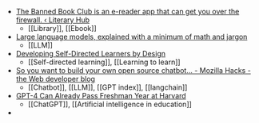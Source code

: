 - [The Banned Book Club is an e-reader app that can get you over the firewall. ‹ Literary Hub](https://lithub.com/the-banned-books-club-is-an-e-reader-app-that-can-get-you-over-the-firewall/)
	- [[Library]], [[Ebook]]
- [Large language models, explained with a minimum of math and jargon](https://www.understandingai.org/p/large-language-models-explained-with)
	- [[LLM]]
- [Developing Self-Directed Learners by Design](https://www.ascd.org/el/articles/developing-self-directed-learners-by-design)
	- [[Self-directed learning]], [[Learning to learn]]
- [So you want to build your own open source chatbot… - Mozilla Hacks - the Web developer blog](https://hacks.mozilla.org/2023/07/so-you-want-to-build-your-own-open-source-chatbot/)
	- [[Chatbot]], [[LLM]], [[GPT index]], [[langchain]]
- [GPT-4 Can Already Pass Freshman Year at Harvard](https://www.chronicle.com/article/gpt-4-can-already-pass-freshman-year-at-harvard)
	- [[ChatGPT]], [[Artificial intelligence in education]]
-